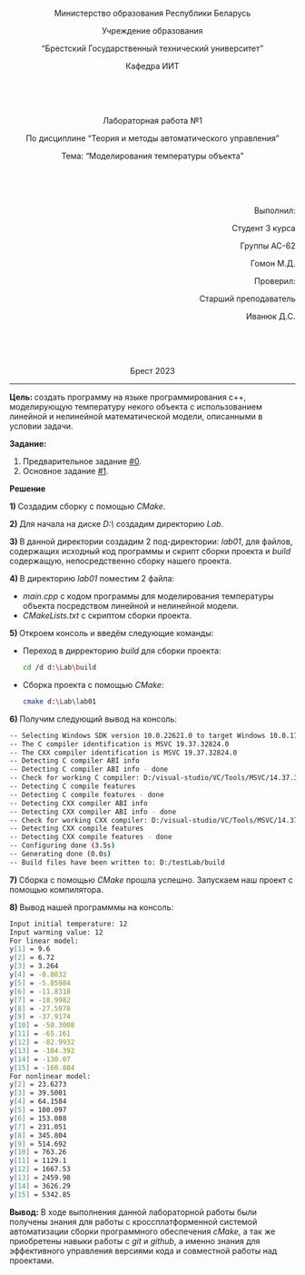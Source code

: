 <p align="center"> Министерство образования Республики Беларусь</p>
<p align="center">Учреждение образования</p>
<p align="center">“Брестский Государственный технический университет”</p>
<p align="center">Кафедра ИИТ</p>
<br><br><br>
<p align="center">Лабораторная работа №1</p>
<p align="center">По дисциплине “Теория и методы автоматического управления”</p>
<p align="center">Тема: “Моделирования температуры объекта”</p>
<br><br><br>
<p align="right">Выполнил:</p>
<p align="right">Студент 3 курса</p>
<p align="right">Группы АС-62</p>
<p align="right">Гомон М.Д.</p>
<p align="right">Проверил:</p>
<p align="right">Старший преподаватель</p>
<p align="right">Иванюк Д.С.</p>
<br><br><br>
<p align="center">Брест 2023</p>

---
<p> <strong> Цель: </strong>создать программу на языке программирования c++, моделирующую температуру некого объекта с использованием линейной и нелинейной математической модели, описанными в условии задачи.</p>
<p> <strong> Задание: </strong> </p>

1. Предварительное задание [#0](../../../../tasks/task_00/readme.md).
2. Основное задание [#1](../../../../tasks/task_01/readme.md).

<p> <strong> Решение </strong> </p>
<p> <strong>1) </strong>Создадим сборку с помощью <em>CMake</em>.</p>
<p> <strong>2) </strong>Для начала на диске <em>D:\</em> создадим директорию <em>Lab</em>.</p>
<p> <strong>3) </strong>В данной директории создадим 2 под-директории: <em>lab01</em>, для файлов, содержащих исходный код программы и скрипт сборки проекта и <em>build</em> содержащую, непосредственно сборку нашего проекта.</p>
<p> <strong>4) </strong>В директорию <em>lab01</em> поместим 2 файла:</p>
<ul>
<li><em>main.cpp</em> с кодом программы для моделирования температуры объекта посредством линейной и нелинейной модели.</li>
<li><em>CMakeLists.txt</em> с скриптом сборки проекта.</li>
</ul>
<p> <strong>5) </strong>Откроем консоль и введём следующие команды:</p>
<ul>
<li>Переход в дирректорию <em>build</em> для сборки проекта:</li>

``` bash
cd /d d:\Lab\build
```

<li>Сборка проекта с помощью <em>CMake</em>:</li>

``` bash
cmake d:\Lab\lab01
```

</ul>

<p> <strong>6) </strong>Получим следующий вывод на консоль: </p>

``` bash
-- Selecting Windows SDK version 10.0.22621.0 to target Windows 10.0.17763.
-- The C compiler identification is MSVC 19.37.32824.0
-- The CXX compiler identification is MSVC 19.37.32824.0
-- Detecting C compiler ABI info
-- Detecting C compiler ABI info - done
-- Check for working C compiler: D:/visual-studio/VC/Tools/MSVC/14.37.32822/bin/Hostx64/x64/cl.exe - skipped
-- Detecting C compile features
-- Detecting C compile features - done
-- Detecting CXX compiler ABI info
-- Detecting CXX compiler ABI info - done
-- Check for working CXX compiler: D:/visual-studio/VC/Tools/MSVC/14.37.32822/bin/Hostx64/x64/cl.exe - skipped
-- Detecting CXX compile features
-- Detecting CXX compile features - done
-- Configuring done (3.5s)
-- Generating done (0.0s)
-- Build files have been written to: D:/testLab/build
```
<p> <strong>7) </strong>Сборка с помощью <em>CMake</em> прошла успешно. Запускаем наш проект с помощью компилятора.</p>

<p> <strong>8) </strong>Вывод нашей программмы на консоль:

``` bash
Input initial temperature: 12
Input warming value: 12
For linear model:
y[1] = 9.6
y[2] = 6.72
y[3] = 3.264
y[4] = -0.8832
y[5] = -5.85984
y[6] = -11.8318
y[7] = -18.9982
y[8] = -27.5978
y[9] = -37.9174
y[10] = -50.3008
y[11] = -65.161
y[12] = -82.9932
y[13] = -104.392
y[14] = -130.07
y[15] = -160.884
For nonlinear model:
y[2] = 23.6273
y[3] = 39.5001
y[4] = 64.1584
y[5] = 100.097
y[6] = 153.088
y[7] = 231.051
y[8] = 345.804
y[9] = 514.692
y[10] = 763.26
y[11] = 1129.1
y[12] = 1667.53
y[13] = 2459.98
y[14] = 3626.29
y[15] = 5342.85
```
<p> <strong> Вывод:</strong> В ходе выполнения данной лабораторной работы были получены знания для работы с кроссплатформенной системой автоматизации сборки программного обеспечения <em>cMake</em>, а так же приобретены навыки работы с <em>git</em> и <em>github</em>, а именно знания для эффективного управления версиями кода и совместной работы над проектами.</p>
